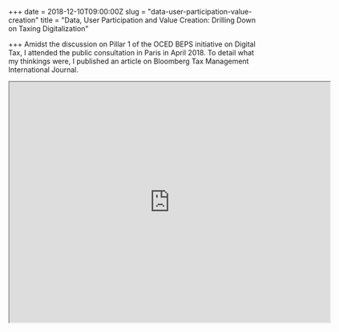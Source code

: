 +++
date = 2018-12-10T09:00:00Z
slug = "data-user-participation-value-creation"
title = "Data, User Participation and Value Creation: Drilling Down on Taxing Digitalization"

+++
Amidst the discussion on Pillar 1 of the OCED BEPS initiative on Digital Tax, I attended the public consultation in Paris in April 2018. To detail what my thinkings were, I published an article on Bloomberg Tax Management International Journal.

<iframe src="https://drive.google.com/file/d/1Hwh9vpnutSDyeng0ju4gsTUvCOf1E0eJ/preview" width="640" height="480"></iframe>